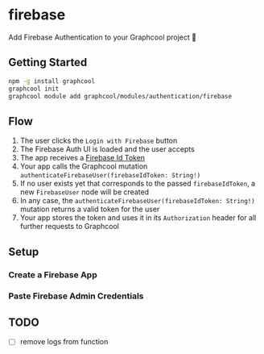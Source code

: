# firebase

Add Firebase Authentication to your Graphcool project 🎁

## Getting Started

```sh
npm -g install graphcool
graphcool init
graphcool module add graphcool/modules/authentication/firebase
```

## Flow

1. The user clicks the `Login with Firebase` button
2. The Firebase Auth UI is loaded and the user accepts
3. The app receives a [Firebase Id Token](https://firebase.google.com/docs/auth/admin/verify-id-tokens)
4. Your app calls the Graphcool mutation `authenticateFirebaseUser(firebaseIdToken: String!)`
5. If no user exists yet that corresponds to the passed `firebaseIdToken`, a new `FirebaseUser` node will be created
6. In any case, the `authenticateFirebaseUser(firebaseIdToken: String!)` mutation returns a valid token for the user
7. Your app stores the token and uses it in its `Authorization` header for all further requests to Graphcool

## Setup

### Create a Firebase App

### Paste Firebase Admin Credentials


## TODO

- [ ] remove logs from function
